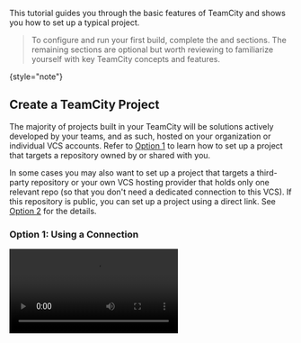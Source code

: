 [//]: # (title: Configure and Run Your First Build)
[//]: # (auxiliary-id: Configure and Run Your First Build)

This tutorial guides you through the basic features of TeamCity and shows you how to set up a typical project.

> To configure and run your first build, complete the [](#Create+a+TeamCity+Project) and [](#Set+Up+a+Build+Configuration) sections. The remaining sections are optional but worth reviewing to familiarize yourself with key TeamCity concepts and features.
>
{style="note"}

## Create a TeamCity Project

The majority of projects built in your TeamCity will be solutions actively developed by your teams, and as such, hosted on your organization or individual VCS accounts. Refer to [Option 1](#Option+1%3A+Using+a+Connection) to learn how to set up a project that targets a repository owned by or shared with you.

In some cases you may also want to set up a project that targets a third-party repository or your own VCS hosting provider that holds only one relevant repo (so that you don't need a dedicated connection to this VCS). If this repository is public, you can set up a project using a direct link. See [Option 2](#Option+2%3A+From+a+repository+URL) for the details.


### Option 1: Using a Connection

<video src="../media/create-project-from-connection.mp4" preview-src="../media/create-project-from-connection-cover.png"/>

1. The simplest way to create projects, configurations, and VCS roots is by utilizing a permanent [connection to a VCS hosting](configuring-connections.md). This approach is particularly efficient when you intend to create multiple projects for repositories hosted under the same VCS account, as it saves you from repeatedly configuring the same access settings.

   This tutorial utilizes a GitHub-hosted repository, so start by navigating to **Administration | Root Project | Connections** and creating a new [GitHub.com connection](configuring-connections.md#GitHub). You can choose between a GitHub App or GitHub OAuth connections.

2. Fork the `https://github.com/JetBrains/Maven-Configuration-TeamCity-Samples` repository to your personal account.

3. Click the "+" icon next to the **Projects** menu item to navigate to the **Create Project** page.

    <!--<img src="dk-create-project-main.png" alt="Main new project menu" width="706"/>-->

4. The **Create Project** page displays all available connections that you can utilize to access repositories. Click a **From GitHub.com** tile and TeamCity will display the list of all repositories owned by or shared with you.

    <!--<img src="dk-repositories-list.png" alt="Repositories list" width="706"/>-->

5. Select your forked repository and leave all settings in their default state.

    * Versioned settings are project descriptions stored in the repository ".teamcity" folder. Choose to ignore these settings for now.
    * Project and build configuration names are public names in TeamCity.
    * Default branch is the specification for the primary repository branch.
    * Branch specification is a pattern that specifies which branches TeamCity should track. The default `refs/heads/*` value allows TeamCity to monitor all regular branches.

6. Click **Proceed** to continue to the [](#Set+Up+a+Build+Configuration) stage.


To create more TeamCity projects that target repositories hosted under the same account, skip the first step. This workflow allows you to set up authorization settings only once, when configuring a TeamCity-to-VCS connection, and then reuse this connection as often as needed.

Further reading: [](configuring-connections.md)


### Option 2: From a repository URL

<video src="../media/create-project-from-url.mp4" preview-src="../media/create-project-from-url-cover.png"/>

1. Click the "+" icon next to the **Projects** menu item to navigate to the **Create Project** page.

    <!--<img src="dk-create-project-main.png" alt="Main new project menu" width="706"/>-->

2. Click the **From a repository URL** tile and enter `https://github.com/JetBrains/Maven-Configuration-TeamCity-Samples` to the **Repository URL** field.

     <!--<img src="CreateProject1.png" alt="Create a project from a repository URL, Step 1" width="706"/>-->

   The target repository is public and available without authentication, so leave the rest of the properties unchanged and click **Proceed**.

   > Note that you can also insert a repository URL in SSH format: `git@github.com:JetBrains/Maven-Configuration-TeamCity-Samples.git`. TeamCity recognizes such URLs and automatically switches the **Authentication** from "Password / Access token" to "SSH key". In this case you will need to provide a valid SSH key to continue.
   >
   > For the sake of this tutorial, keep using the default HTTPS address. We will switch to a more secure SSH option in the [](#Change+VCS+Root+Settings) section.
   >
   {style="tip"}

3. The next page allows you to set up basic [project settings](project-administrator-guide.md#Edit+and+View+Modes):

    * Whether to apply versioned settings, if any were found.
    * Project and build configuration names are public names in TeamCity.
    * Default branch is the specification for the primary repository branch.
    * Branch specification is a pattern that specifies which branches TeamCity should track. The default `refs/heads/*` value allows TeamCity to monitor all regular branches.

   For the sake of this tutorial, choose to ignore versioned settings for now and leave the default values for all fields. Click **Proceed** to continue to the [](#Set+Up+a+Build+Configuration) stage.




## Set Up a Build Configuration


A project does not perform any building routines, all build actions are configured inside a build configuration. For that reason, TeamCity creates an empty build configuration (with the default "Build" name) along with any new project.

After you set core project and configuration settings at the end of the [](#Create+a+TeamCity+Project) stage, TeamCity brings you to the **Build Steps** page of build configuration settings. TeamCity scans the remote repository to identify the application type and suggest corresponding build steps.

<img src="CreateProject3.png" alt="Create a project from a repository URL, Step 3" width="706"/>

You can check the suggested step and click **Use selected**, or add your custom steps:

1. Navigate to configuration settings (**Administration | &lt;Your Configuration&gt;**) and click **Build Steps** in the side menu.
2. Click **Add build step** and choose a required step type. Since this sample tutorial targets the Java application with Maven, choose "Maven" from the list and type a required command in the **Goals** field (for example, `clean test`).

   > You can perform almost any build action using the **Command Line** step, which runs custom scripts on the agent machine's terminal. For example, creating a CLI step with the command `mvn clean test` in the **Custom script** field will perform the same actions as a Maven step.
   >
   > Command Line steps are ideal for basic system operations (like creating or deleting files and folders) and interacting with custom software installed on agent machines. However, if you're using build tools that have corresponding TeamCity steps (such as Maven, Gradle, .NET, Ant, Node.js, and so on), we recommend using those specific steps. They are tailored to match the build tool and offer unique settings that simplify configuration.
   {style="tip"}

3. In step settings, click **Show advanced settings** to view available options. For example, you may want to change [step execution conditions](build-step-execution-conditions.md). By default, steps are executed one after another and if one step fails, the following steps are automatically skipped. This setting allows you to change this default behavior.

Further reading: [](configuring-build-steps.md)





## Change VCS Root Settings


A [VCS Root](project-administrator-guide.md#VCS+Roots) is a project-owned object that stores settings required to access a repository and perform basic checkout operations.

In both [Option 1](#Option+1%3A+Using+a+Connection) and [Option 2](#Option+2%3A+From+a+repository+URL) workflows you end up with a project that already owns an operational VCS Root. However, you may manually create roots and attach them to build configurations. This is typically required in the following cases:

* If you choose the **Manually** option on the **Create Project** page. This option leaves you with a completely blank project that you should manually set up from ground up.
* If your build configuration should have steps that build or test different projects from different repositories.

In this tutorial we will slightly modify an existing root to alter the checkout process.

**On a project level:**

<video src="../media/ssh-root-sd.mp4" preview-src="../media/ssh-root-sd-cover.png"/>

1. Open the **Administration | Your Project | VCS Roots** page and click your root to edit its settings. When editing a root from the project level, you edit its core properties common to any configuration that uses this root.
2. In the **General Settings** section, change the **Fetch URL** to an SSH format. For example, `git@github.com:JetBrains/Maven-Configuration-TeamCity-Samples.git`.
3. Scroll down to **Authentication Settings** and set **Authentication method** to "Custom Private Key". Private keys are typically [uploaded to the Root project](ssh-keys-management.md) so that you can easily reuse them, but since we have none at the moment, we will just specify the key manually.
4. Enter the path to your private SSH key. For example, `/Users/John.Doe/.ssh/id_ed25519`.
   > Frequently used SSH keys can be [uploaded to TeamCity](ssh-keys-management.md).
5. If needed, enter username and passphrase. Note that if username is set, it will override the URL included in fetch URL.
6. Test the VCS connection with your updated settings and save the root.


**On a build configuration level:**

<video src="../media/checkout-rules.mp4" preview-src="../media/checkout-rules-cover.png"/>

1. Go to **Administration | Your Configuration | Version Control Settings** page. This page lists all VCS roots attached to this specific configuration. You can click any root to edit same settings as on the project level, with an option to save your edits for this configuration only.

    The **Additional Options** section below the list of attached roots includes settings that control how these roots are used by this configuration. For example, the **Clean build** option allows you to force TeamCity to clean the agent checkout directory and re-acquire files from the remote repository whenever a new build starts. Normally TeamCity does not pull remote files if the repository has no new commits.

2. Click **Edit checkout rules** link in the attached root. [](vcs-checkout-rules.md) allow you to specify subdirectories where remote files should be placed. For configurations that utilize more than one root, this is a crucial step that prevents checkout conflicts and file losses.

3. Enter the `+:.=>custom` rule and click **Save**. This rule tells TeamCity that the entire repository targeted by this root should be checked to the "custom" folder of the original checkout folder. The final location of your pulled sources will look like the following: `<Agent home>/work/78ffbb580fc61c13/custom`.

4. Your new change will cause the build to fail since the Maven build step can no longer find the `<Agent checkout directory>/ch-simple/pom.xml` file. Go to step settings and include the new "custom" directory in the path.

    > Tip: There are multiple places in TeamCity that require you to enter paths: checkout rules, artifact rules, working directories, and so on. To avoid errors when entering these paths, use the directory tree button instead of typing them by hand. This dialog allows you to browse the existing contents of the target directory, so you need to run a build at least once to see your new "custom" folder on the agent storage.
    > 
    {style="tip"}

5. Save the step settings and run the build to ensure it finishes successfully.


Further reading: ??? VCS ROOT ADVANCED SETTINGS LINKS

## Build New Changes Automatically

### Triggers

### Webhooks


## Configure Additional Build Features


## Working with Pull Requests


## Choose Agents to Run Your Builds


## Configure Project Members


## Set Up Notifications


## Store Project Settings in a VCS














In TeamCity terms, a _build_ is a process that consists of one or more steps and performs a certain CI/CD job.

After you have installed and started TeamCity as described [here](quick-setup-guide.md), you are ready to configure and run your first build.
{instance="tc"}

After you have started TeamCity as described [here](getting-started-with-teamcity-cloud.md), you are ready to configure and run your first build.
{instance="tcc"}

<img src="run-first-build.png" width="611" alt="Run your first build"/>

You can watch a quick video guide or read the full tutorial below.

<video src="https://youtu.be/SYjnb7pW4Cg"
       title="Running your first build in TeamCity"/>

## Create your first project

There are several ways to create a project in TeamCity: automatically from a repository URL, from a connection to a specific VCS, or manually. In this tutorial, we will focus on the default and easiest way – _from a repository URL_. You will only need to provide a path to your repository — TeamCity will scan it and suggest some settings and potential build steps.

>__Sample Repository__  
>To try out the setup flow with a sample project, you can use this [GitHub repository](https://github.com/JetBrains/Maven-Configuration-TeamCity-Samples).  
>Or, you can configure the first build based on your own project's sources. In this case, if TeamCity autodetects any build steps in it, we recommend that you read about [their available settings](configuring-build-steps.md) before running the build.
>
{style="note"}

Every TeamCity installation has the default __Root__ project that will contain all the other projects you create. The first project you create will be added as a child of the __Root__ project. To add your first project:

1. Click __Administration__ in the upper right corner of the TeamCity UI and then click __Create project__.
2. On the __Create Project__ page, click __From a repository URL__ and paste the URL of your project's source repo as _Repository URL_. It can be a Git, Subversion, Perforce, Azure, or Mercurial repository. All supported URL formats are listed [here](guess-settings-from-repository-url.md#VCS+URL+Formats). To use our sample repo, enter:
   ```Shell
   https://github.com/JetBrains/Maven-Configuration-TeamCity-Samples
   ```
   If access to your repository is restricted, enter the credentials as well.
   <img src="CreateProject1.png" dark-src="CreateProject1_dark.png" alt="Create a project from a repository URL, Step 1" width="706" border-effect="line" style="block"/>
3. Click __Proceed__ and follow the wizard.   
   TeamCity will identify the type of your repository, test the connection, and autoconfigure the repository settings, as well as suggest the project and build configuration names.
   <img src="CreateProject2.png" alt="" width="706" border-effect="line" style="block"/>
4. Click __Proceed__.   
   TeamCity will scan your VCS repository and autodetect the [build steps](configuring-build-steps.md).
5. Check the boxes of the suitable steps, and they will be added to the first build configuration of this project.
   <img src="CreateProject3.png" alt="Create a project from a repository URL, Step 3" width="706" border-effect="line" style="block"/>

Congratulations! You are now ready to run the first build based on the just created build configuration. You can go straight to [running it](#Run+your+first+build) and [tweak its settings](#Tweak+your+build+configuration+settings) afterwards.

## Run your first build
To run builds in TeamCity, you need [build agents](build-agent.md). A fresh TeamCity server, installed as described [here](quick-setup-guide.md), has one registered build agent that runs on the same computer. Let's use this agent to run a build on the sample project.
{instance="tc"}

On the __[Build Configuration Settings](project-administrator-guide.md#Edit+and+View+Modes)__ page, click __Run__ in the upper right corner:

<img src="RunBuild.png" alt="Run a build" width="706" border-effect="line"/>

TeamCity will always assign a build to the first available and [suitable](agent-requirements.md) build agent.

You will be automatically redirected to the __Build Results__ page, where you can watch the build progress and review its results upon the build finish. You can also access your build configuration settings from this page and edit them as necessary:

<img src="BuildResults.PNG" alt="Build results" width="706" border-effect="line"/>

## Tweak your build configuration settings

You might want to configure the following settings first:
* paths to build [artifacts](#Artifacts)
* [automatic triggers](#Automatic+Build+Trigger)
* a custom pattern for a [build number](#Build+Number+Format)

For other settings, see this [chapter](creating-and-editing-build-configurations.md).

### Artifacts

If your build produces installers, WAR files, reports, log files, and so on, you might want to publish them on the TeamCity server after finishing the build. You can specify the paths to such artifacts in __[Build Configuration Settings](project-administrator-guide.md#Edit+and+View+Modes) | General Settings__. As you already have a finished build, the build agent has checked out the sources already. Next to the _Artifact paths_ field, click the tree icon to open the checkout directory browser. You can select artifacts from this tree:

<img src="artifactPaths.png" alt="Artifact paths" width="706" border-effect="line"/>

TeamCity will place their paths into the text field, so you can modify them if necessary:

<img src="artifactPathsArchive.png" alt="Modify the artifact paths" width="706" border-effect="line"/>

Save the build configuration settings. Now, when you run a build, TeamCity will put all the specified reports into an archive and publish them.

The __Build Configuration Home__ page lists all run builds and allows viewing their artifacts:

<img src="artifactsPublished.png" alt="Published artifacts" width="706" border-effect="line"/>

You can also view and download artifacts from the __Build Results__ page:

<img src="artifactsPublishedResults.png" alt="Artifacts in build results" width="706" border-effect="line"/>

Read more details [here](configuring-general-settings.md#Artifact+Paths).

### Automatic Build Trigger

Automatic build triggering on a change in the repository is essential to any CI. TeamCity will add a [VCS trigger](configuring-vcs-triggers.md) automatically when creating a project / build configuration from a repository URL. You can also add it manually on __Build Configurations Settings | Triggers__ page:

<img src="addTrigger.png" alt="Add a trigger" width="706" border-effect="line"/>

>TeamCity provides multiple [types of triggers](configuring-build-triggers.md) — learn about them all to optimize your pipeline.

### Build Number Format

Each build in TeamCity has a build number, that is a string identifier. It is composed according to the pattern defined in __[Build Configuration Settings](project-administrator-guide.md#Edit+and+View+Modes) | General Settings__ (click _Show advanced options_ to display it). If you leave the default value, the build number format will be maintained by TeamCity; the number will be resolved into a next integer value on each new build start. Or, you can customize the pattern as described [here](configuring-general-settings.md#Build+Number+Format).

## Takeaway

To configure a certain CI/CD job in TeamCity:
1. Create a project from your source repository and adjust its main settings.
2. Create a build configuration inside this project.
3. In the build configuration settings, add build steps that will represent stages of the build.
4. Set up other configurations settings. For example, add handy build features and automatic triggers.

After that, you can run a build based on the created configuration manually, or wait until it is triggered automatically, if any triggers are configured.